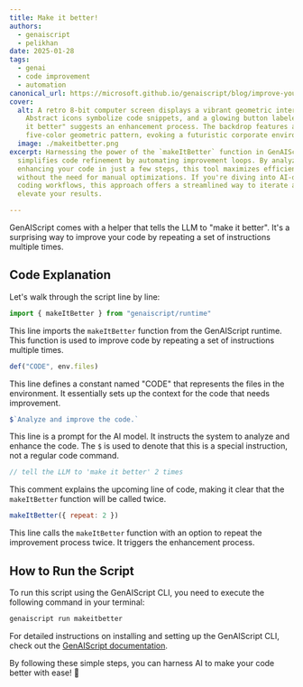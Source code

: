 ```yaml
---
title: Make it better!
authors:
  - genaiscript
  - pelikhan
date: 2025-01-28
tags:
  - genai
  - code improvement
  - automation
canonical_url: https://microsoft.github.io/genaiscript/blog/improve-your-code-twice-with-genai
cover:
  alt: A retro 8-bit computer screen displays a vibrant geometric interface.
    Abstract icons symbolize code snippets, and a glowing button labeled "make
    it better" suggests an enhancement process. The backdrop features a simple,
    five-color geometric pattern, evoking a futuristic corporate environment.
  image: ./makeitbetter.png
excerpt: Harnessing the power of the `makeItBetter` function in GenAIScript
  simplifies code refinement by automating improvement loops. By analyzing and
  enhancing your code in just a few steps, this tool maximizes efficiency
  without the need for manual optimizations. If you're diving into AI-driven
  coding workflows, this approach offers a streamlined way to iterate and
  elevate your results.

---
```


GenAIScript comes with a helper that tells the LLM to "make it better".
It's a surprising way to improve your code by repeating a set of instructions multiple times.

## Code Explanation

Let's walk through the script line by line:

```js
import { makeItBetter } from "genaiscript/runtime"
```

This line imports the `makeItBetter` function from the GenAIScript runtime. This function is used to improve code by repeating a set of instructions multiple times.

```js
def("CODE", env.files)
```

This line defines a constant named "CODE" that represents the files in the environment. It essentially sets up the context for the code that needs improvement.

```js
$`Analyze and improve the code.`
```

This line is a prompt for the AI model. It instructs the system to analyze and enhance the code. The `$` is used to denote that this is a special instruction, not a regular code command.

```js
// tell the LLM to 'make it better' 2 times
```

This comment explains the upcoming line of code, making it clear that the `makeItBetter` function will be called twice.

```js
makeItBetter({ repeat: 2 })
```

This line calls the `makeItBetter` function with an option to repeat the improvement process twice. It triggers the enhancement process.

## How to Run the Script

To run this script using the GenAIScript CLI, you need to execute the following command in your terminal:

```bash
genaiscript run makeitbetter
```

For detailed instructions on installing and setting up the GenAIScript CLI, check out the [GenAIScript documentation](https://microsoft.github.io/genaiscript/getting-started).

By following these simple steps, you can harness AI to make your code better with ease! 🌟
